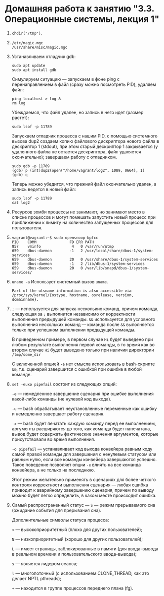 # Домашняя работа к занятию "3.3. Операционные системы, лекция 1"

1. `chdir("/tmp")`.
2. ```
   /etc/magic.mgc
   /usr/share/misc/magic.mgc
   ```
3. Устанавливаем отладчик gdb: 
   ```
   sudo apt update     
   sudo apt install gdb
   ```
   Симулируем ситуацию — запускаем в фоне ping с перенаправлением в файл (сразу можно посмотреть PID), удаляем файл:
   ```
   ping localhost > log &
   rm log
   ```
   Убеждаемся, что файл удален, но запись в него идет (размер растет):
   ```
   sudo lsof -p 11789
   ```
   Запускаем отладчик процесса с нашим PID, с помощью системного вызова dup2 создаем копию файлового дискриптора нового файла в дескриптор 1 (stdout), при этом старый дескриптор 1 закрывается (у удаленного файла не остается дескриптора, файл удаляется окончательно); завершаем работу с отладчиком.
   ```
   sudo gdb -p 11789
   (gdb) p (int)dup2(open("/home/vagrant/log2", 1089, 0664), 1)
   (gdb) q
   ```
   Теперь можно убедится, что прежний файл окончательно удален, а запись ведется в новый файл:
   ```
   sudo lsof -p 11789
   cat log2
   ```

5. Ресурсов зомби процессы не занимают, но занимают место в списке процессов и могут помешать запустить новый процесс при приближении к лимиту на количество запущенных процессов для пользователя.

6. ```
   vagrant@vagrant:~$ sudo opensnoop-bpfcc
   PID    COMM               FD ERR PATH
   857    vminfo              4   0 /var/run/utmp
   659    dbus-daemon        -1   2 /usr/local/share/dbus-1/system-services
   659    dbus-daemon        20   0 /usr/share/dbus-1/system-services
   659    dbus-daemon        -1   2 /lib/dbus-1/system-services
   659    dbus-daemon        20   0 /var/lib/snapd/dbus-1/system-services/
   ```
    
7. `uname -a` Использует системный вызов `uname`. 
   
   `Part of the utsname information is also accessible via /proc/sys/kernel/{ostype, hostname, osrelease, version, domainname}.`

8. `;` — используется для запуска нескольких команд, причем команда, следующая за `;` выполнится независимо от корректности выполнения предыдущей команды. `&&` используется для условного выполнения нескольких команд — команда после `&&` выполняется только при успешном выполнении предыдущей команды.
   
   В приведенном примере, в первом случае `Hi` будет выведено при любом результате выполнения первой команды, в то время как во втором случае `Hi` будет выведено только при наличии директории `/tmp/some_dir`

   С включенной опцией `-e` нет смысла использовать в bash-скрипте `&&`, т.к. сценарий завершится с ошибкой при ошибке в любой команде.

9. `set -euxo pipefail` состоит из следующих опций:

   `-e` — немедленное завершение сценария при ошибке выполнения какой-либо команды (не нулевой код выхода).

   `-u` — bash обрабатывает неустановленные переменные как ошибку и немедленно завершает работу сценария.

   `-x` — bash будет печатать каждую команду перед ее выполнением, аргументы расширяются до того, как команда будет напечатана, вывод будет содержать фактические значения аргументов, которые присутствовали во время выполнения.

   `-o pipefail` — устанавливает код выхода конвейера равным коду самой правой команды для завершения с ненулевым статусом или равным нулю, если все команды конвейера завершаются успешно. Такое поведение позволяет опции `-e` влиять на все команда конвейера, а не только на последнюю.
   
   Этот режим желательно применять в сценариях для более четкого контроля корректности выполнения сценария — любая ошибка приводит к аварийному завершению сценария, причем по выводу можно будет легко определить, в каком месте происходит ошибка. 

10. Самый распространенный статус — `S` — режим прерываемого сна (ожидание события для прерывания сна).

    Дополнительные символы статуса процесса:

    `<` — высокоприоритетный (плохо для других пользователей);
   
    `N` — низкоприоритетный (хорошо для других пользователей);
    
    `L` — имеет страницы, заблокированные в памяти (для ввода-вывода в реальном времени и пользовательского ввода-вывода);
    
    `s` — является лидером сеанса;
    
    `l` — многопоточный (с использованием CLONE_THREAD, как это делает NPTL pthreads);

    `+` — находится в группе процессов переднего плана (fg).